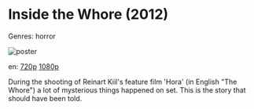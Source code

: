 # Inside the Whore (2012)

Genres: horror

![poster]()

en:
  [720p](magnet:?xt=urn:btih:C9FEE14872F23F854A5A0EBB55A98BB5D6297E62&tr=udp://glotorrents.pw:6969/announce&tr=udp://tracker.opentrackr.org:1337/announce&tr=udp://torrent.gresille.org:80/announce&tr=udp://tracker.openbittorrent.com:80&tr=udp://tracker.coppersurfer.tk:6969&tr=udp://tracker.leechers-paradise.org:6969&tr=udp://p4p.arenabg.ch:1337&tr=udp://tracker.internetwarriors.net:1337)
  [1080p](magnet:?xt=urn:btih:507B8DA7AE73D9C25978FE0B42EA0C3990D9B42E&tr=udp://glotorrents.pw:6969/announce&tr=udp://tracker.opentrackr.org:1337/announce&tr=udp://torrent.gresille.org:80/announce&tr=udp://tracker.openbittorrent.com:80&tr=udp://tracker.coppersurfer.tk:6969&tr=udp://tracker.leechers-paradise.org:6969&tr=udp://p4p.arenabg.ch:1337&tr=udp://tracker.internetwarriors.net:1337)
  


During the shooting of Reinart Kiil's feature film 'Hora' (in English "The Whore") a lot of mysterious things happened on set. This is the story that should have been told.